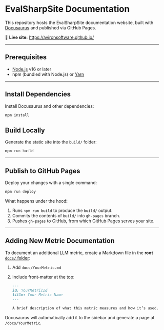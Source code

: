 # EvalSharpSite Documentation

This repository hosts the EvalSharpSite documentation website, built with [Docusaurus](https://docusaurus.io/) and published via GitHub Pages.

🔗 **Live site:** https://avironsoftware.github.io/

---

## Prerequisites

- [Node.js](https://nodejs.org/) v16 or later
- npm (bundled with Node.js) or [Yarn](https://yarnpkg.com/)

---

## Install Dependencies

Install Docusaurus and other dependencies:

```bash
npm install
```

## Build Locally

Generate the static site into the `build/` folder:

```bash
npm run build
```

---

## Publish to GitHub Pages

Deploy your changes with a single command:

```bash
npm run deploy
```

What happens under the hood:

1. Runs `npm run build` to produce the `build/` output.
2. Commits the contents of `build/` into `gh-pages` branch.
3. Pushes `gh-pages` to GitHub, from which GitHub Pages serves your site.

---

## Adding New Metric Documentation

To document an additional LLM metric, create a Markdown file in the **root** [`docs/` folder](https://github.com/AvironSoftware/EvalSharpSite/tree/main/docs):

1. Add `docs/YourMetric.md`
2. Include front-matter at the top:

   ```markdown
   ---
   id: YourMetricId
   title: Your Metric Name
   ---

   A brief description of what this metric measures and how it’s used.
   ```

Docusaurus will automatically add it to the sidebar and generate a page at `/docs/YourMetric`.
